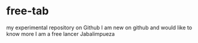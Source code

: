 # free-tab
my experimental repository on Github
I am new on github and would like to know more
I am a free lancer
Jabalimpueza 
